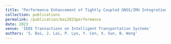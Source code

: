 ```yaml
---
title: "Performance Enhancement of Tightly Coupled GNSS/IMU Integration Based on Factor Graph With Robust TDCP Loop Closure"
collection: publications
permalink: /publication/bai2023performance
date: 2023
venue: 'IEEE Transactions on Intelligent Transportation Systems'
authors: 'S. Bai, J. Lai, P. Lyu, Y. Cen, X. Sun, B. Wang'
---
```


